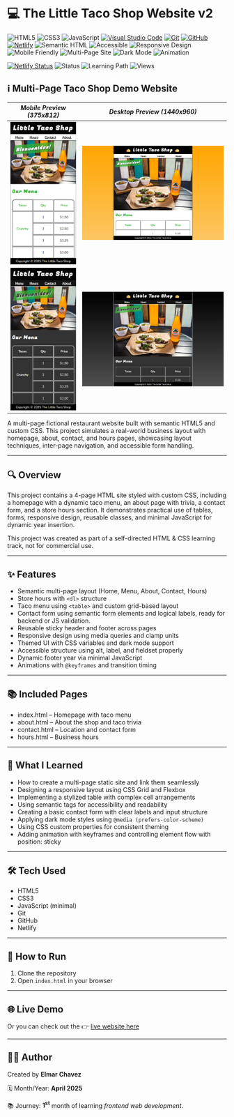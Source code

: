 # 💻 The Little Taco Shop Website v2

![HTML5](https://img.shields.io/badge/HTML5-E34F26?style=for-the-badge&logo=html5&logoColor=white)
![CSS3](https://img.shields.io/badge/CSS3-1572B6?style=for-the-badge&logo=css3&logoColor=white)
![JavaScript](https://img.shields.io/badge/JavaScript-F7DF1E?style=for-the-badge&logo=javascript&logoColor=black)
[![Visual Studio Code](https://img.shields.io/badge/VS%20Code-007ACC?style=for-the-badge&logo=visual-studio-code&logoColor=white)](https://code.visualstudio.com/)
[![Git](https://img.shields.io/badge/Git-F05032?style=for-the-badge&logo=git&logoColor=white)](https://git-scm.com/)
[![GitHub](https://img.shields.io/badge/GitHub-181717?style=for-the-badge&logo=github&logoColor=white)](https://github.com/)
[![Netlify](https://img.shields.io/badge/Netlify-00C7B7?style=for-the-badge&logo=netlify&logoColor=white)](https://www.netlify.com/)
![Semantic HTML](https://img.shields.io/badge/Semantic%20HTML-ff9800?style=for-the-badge)
![Accessible](https://img.shields.io/badge/Accessibility-A11Y-0052cc?style=for-the-badge)
![Responsive Design](https://img.shields.io/badge/Responsive%20Design-2196F3?style=for-the-badge&logo=responsive&logoColor=white)
![Mobile Friendly](https://img.shields.io/badge/Mobile%20Friendly-%E2%9C%85-1E293B?style=for-the-badge&logo=responsive-design&logoColor=white)
![Multi-Page Site](https://img.shields.io/badge/Multi--Page%20Site-✅-purple?style=for-the-badge)
![Dark Mode](https://img.shields.io/badge/Dark%20Mode-Supported-black?style=for-the-badge)
![Animation](https://img.shields.io/badge/Animation-Keyframes-important?style=for-the-badge)

[![Netlify Status](https://api.netlify.com/api/v1/badges/b7bebf6d-6ae2-462c-835a-abfb0832cf61/deploy-status)](https://the-little-taco-shop-v2-jiro.netlify.app/)
![Status](https://img.shields.io/badge/status-complete-brightgreen)
![Learning Path](https://img.shields.io/badge/learning%20path-month%201-blue)
![Views](https://visitor-badge.laobi.icu/badge?page_id=CodingWithJiro.the-little-taco-shop-website-v2&left_text=repo%20views)

## ℹ️ Multi-Page Taco Shop Demo Website

| _Mobile Preview (375x812)_                               | _Desktop Preview (1440x960)_                                |
| -------------------------------------------------------- | ----------------------------------------------------------- |
| ![Mobile](./images/site-preview-mobile_375x812.png)      | ![Desktop](./images/site-preview-desktop_1440x960.png)      |
| ![Mobile](./images/site-preview-mobile-dark_375x812.png) | ![Desktop](./images/site-preview-desktop-dark_1440x960.png) |

A multi-page fictional restaurant website built with semantic HTML5 and custom CSS. This project simulates a real-world business layout with homepage, about, contact, and hours pages, showcasing layout techniques, inter-page navigation, and accessible form handling.

---

## 🔍 Overview

This project contains a 4-page HTML site styled with custom CSS, including a homepage with a dynamic taco menu, an about page with trivia, a contact form, and a store hours section. It demonstrates practical use of tables, forms, responsive design, reusable classes, and minimal JavaScript for dynamic year insertion.

This project was created as part of a self-directed HTML & CSS learning track, not for commercial use.

---

## ✨ Features

- Semantic multi-page layout (Home, Menu, About, Contact, Hours)
- Store hours with `<dl>` structure
- Taco menu using `<table>` and custom grid-based layout
- Contact form using semantic form elements and logical labels, ready for backend or JS validation.
- Reusable sticky header and footer across pages
- Responsive design using media queries and clamp units
- Themed UI with CSS variables and dark mode support
- Accessible structure using alt, label, and fieldset properly
- Dynamic footer year via minimal JavaScript
- Animations with `@keyframes` and transition timing

---

## 📚 Included Pages

- index.html – Homepage with taco menu
- about.html – About the shop and taco trivia
- contact.html – Location and contact form
- hours.html – Business hours

---

## 🧠 What I Learned

- How to create a multi-page static site and link them seamlessly
- Designing a responsive layout using CSS Grid and Flexbox
- Implementing a stylized table with complex cell arrangements
- Using semantic tags for accessibility and readability
- Creating a basic contact form with clear labels and input structure
- Applying dark mode styles using `@media (prefers-color-scheme)`
- Using CSS custom properties for consistent theming
- Adding animation with keyframes and controlling element flow with position: sticky

---

## 🛠️ Tech Used

- HTML5
- CSS3
- JavaScript (minimal)
- Git
- GitHub
- Netlify

---

## 🚀 How to Run

1. Clone the repository
2. Open `index.html` in your browser

---

## 🌐 Live Demo

Or you can check out the 👉 [live website here](https://the-little-taco-shop-v2-jiro.netlify.app/)

---

## 🧑‍💻 Author

Created by **Elmar Chavez**

🗓️ Month/Year: **April 2025**

📚 Journey: **1<sup>st</sup>** month of learning _frontend web development_.
